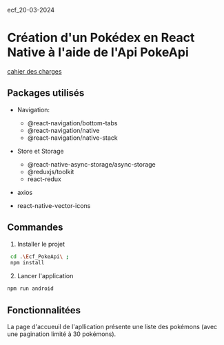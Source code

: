  ecf_20-03-2024
# Création d'un Pokédex en React Native à l'aide de l'Api PokeApi

[cahier des charges](https://github.com/Florian00000/ecf_20-03-2024/blob/main/sujet-ecf-20-03-24.pdf)

## Packages utilisés

- Navigation:
    - @react-navigation/bottom-tabs
    - @react-navigation/native
    - @react-navigation/native-stack

- Store et Storage
    - @react-native-async-storage/async-storage
    - @reduxjs/toolkit
    - react-redux

- axios

- react-native-vector-icons

## Commandes

1. Installer le projet 
```bash
 cd .\Ecf_PokeApi\ ;
 npm install
```

2. Lancer l'application
```bash
npm run android
```

## Fonctionnalitées

La page d'accueuil de l'apllication présente une liste des pokémons (avec une pagination limité à 30 pokémons).